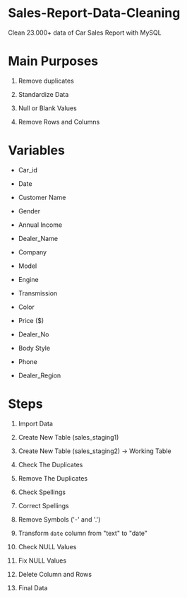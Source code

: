 # Sales-Report-Data-Cleaning
Clean 23.000+ data of Car Sales Report with MySQL

# Main Purposes

1. Remove duplicates

2. Standardize Data

3. Null or Blank Values

4. Remove Rows and Columns

# Variables

- Car_id

- Date

- Customer Name

- Gender

- Annual Income

- Dealer_Name

- Company

- Model

- Engine

- Transmission

- Color

- Price ($)

- Dealer_No

- Body Style

- Phone

- Dealer_Region

# Steps

1. Import Data
   
2. Create New Table (sales_staging1)
   
3. Create New Table (sales_staging2) -> Working Table
   
4. Check The Duplicates
   
5. Remove The Duplicates
   
6. Check Spellings
    
7. Correct Spellings
    
8. Remove Symbols ('-' and '.')
    
9. Transform `date` column from "text" to "date"
    
10. Check NULL Values
    
11. Fix NULL Values
    
12. Delete Column and Rows
    
13. Final Data 
